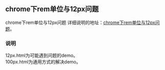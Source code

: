 ## chrome下rem单位与12px问题

chrome下rem单位与12px问题
详细说明的地址：[chrome下rem单位与12px问题](http://www.zhuyuntao.cn/2019/05/28/chrome下rem单位与12px问题/)。

### 说明

12px.html为可能遇到问题的demo。  
100px.html为通用方式的解决demo。